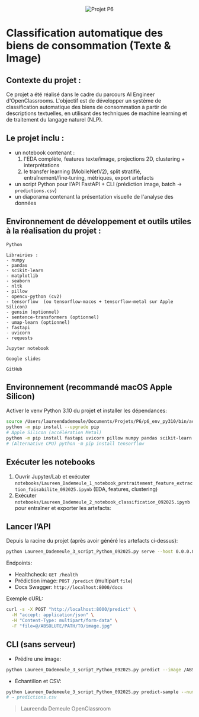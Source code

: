 <p align="center">
  <img src="https://user.oc-static.com/upload/2019/02/24/15510259240381_Projet%20textimage%20logo.png" alt="Projet P6" />
</p>

# Classification automatique des biens de consommation (Texte & Image)

## Contexte du projet : 
Ce projet a été réalisé dans le cadre du parcours AI Engineer d'OpenClassrooms. L'objectif est de développer un système de classification automatique des biens de consommation à partir de descriptions textuelles, en utilisant des techniques de machine learning et de traitement du langage naturel (NLP).

## Le projet inclu :
- un notebook contenant :
    01. l'EDA complète, features texte/image, projections 2D, clustering + interprétations
    02. le transfer learning (MobileNetV2), split stratifié, entraînement/fine‑tuning, métriques, export artefacts
- un script Python pour l'API FastAPI + CLI (prédiction image, batch → `predictions.csv`)
- un diaporama contenant la présentation visuelle de l'analyse des données

## Environnement de développement et outils utiles à la réalisation du projet :
`Python`

    Librairies : 
    - numpy
    - pandas
    - scikit-learn
    - matplotlib
    - seaborn
    - nltk
    - pillow
    - opencv-python (cv2)
    - tensorflow  (ou tensorflow-macos + tensorflow-metal sur Apple Silicon)
    - gensim (optionnel)
    - sentence-transformers (optionnel)
    - umap-learn (optionnel)
    - fastapi
    - uvicorn
    - requests

`Jupyter notebook`

`Google slides` 

`GitHub` 

## Environnement (recommandé macOS Apple Silicon)
Activer le venv Python 3.10 du projet et installer les dépendances:
```bash
source /Users/laureendademeule/Documents/Projets/P6/p6_env_py310/bin/activate
python -m pip install --upgrade pip
# Apple Silicon (accélération Metal)
python -m pip install fastapi uvicorn pillow numpy pandas scikit-learn tensorflow-macos tensorflow-metal requests
# (Alternative CPU) python -m pip install tensorflow
```

## Exécuter les notebooks
1. Ouvrir Jupyter/Lab et exécuter `notebooks/Laureen_Dademeule_1_notebook_pretraitement_feature_extraction_faisabilite_092025.ipynb` (EDA, features, clustering)
2. Exécuter `notebooks/Laureen_Dademeule_2_notebook_classification_092025.ipynb` pour entraîner et exporter les artefacts:

## Lancer l’API
Depuis la racine du projet (après avoir généré les artefacts ci‑dessus):
```bash
python Laureen_Dademeule_3_script_Python_092025.py serve --host 0.0.0.0 --port 8000
```
Endpoints:
- Healthcheck: `GET /health`
- Prédiction image: `POST /predict` (multipart `file`)
- Docs Swagger: `http://localhost:8000/docs`

Exemple cURL:
```bash
curl -s -X POST "http://localhost:8000/predict" \
  -H "accept: application/json" \
  -H "Content-Type: multipart/form-data" \
  -F "file=@/ABSOLUTE/PATH/TO/image.jpg"
```

## CLI (sans serveur)
- Prédire une image:
```bash
python Laureen_Dademeule_3_script_Python_092025.py predict --image /ABSOLUTE/PATH/TO/image.jpg
```
- Échantillon et CSV:
```bash
python Laureen_Dademeule_3_script_Python_092025.py predict-sample --num 50
# → predictions.csv
```

> Laureenda Demeule
> OpenClassroom